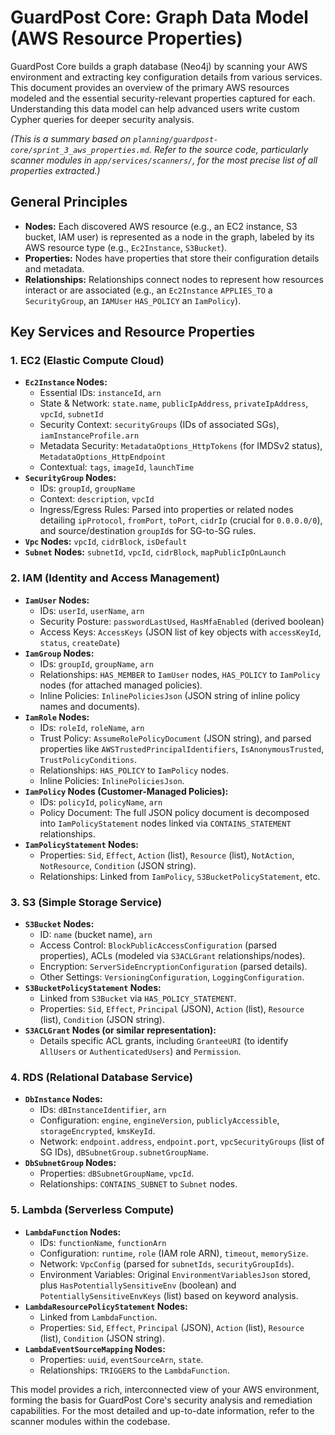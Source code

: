 # GuardPost Core: Graph Data Model (AWS Resource Properties)

GuardPost Core builds a graph database (Neo4j) by scanning your AWS environment and extracting key configuration details from various services. This document provides an overview of the primary AWS resources modeled and the essential security-relevant properties captured for each. Understanding this data model can help advanced users write custom Cypher queries for deeper security analysis.

*(This is a summary based on `planning/guardpost-core/sprint_3_aws_properties.md`. Refer to the source code, particularly scanner modules in `app/services/scanners/`, for the most precise list of all properties extracted.)*

## General Principles

*   **Nodes:** Each discovered AWS resource (e.g., an EC2 instance, S3 bucket, IAM user) is represented as a node in the graph, labeled by its AWS resource type (e.g., `Ec2Instance`, `S3Bucket`).
*   **Properties:** Nodes have properties that store their configuration details and metadata.
*   **Relationships:** Relationships connect nodes to represent how resources interact or are associated (e.g., an `Ec2Instance` `APPLIES_TO` a `SecurityGroup`, an `IAMUser` `HAS_POLICY` an `IamPolicy`).

## Key Services and Resource Properties

### 1. EC2 (Elastic Compute Cloud)

*   **`Ec2Instance` Nodes:**
    *   Essential IDs: `instanceId`, `arn`
    *   State & Network: `state.name`, `publicIpAddress`, `privateIpAddress`, `vpcId`, `subnetId`
    *   Security Context: `securityGroups` (IDs of associated SGs), `iamInstanceProfile.arn`
    *   Metadata Security: `MetadataOptions_HttpTokens` (for IMDSv2 status), `MetadataOptions_HttpEndpoint`
    *   Contextual: `tags`, `imageId`, `launchTime`
*   **`SecurityGroup` Nodes:**
    *   IDs: `groupId`, `groupName`
    *   Context: `description`, `vpcId`
    *   Ingress/Egress Rules: Parsed into properties or related nodes detailing `ipProtocol`, `fromPort`, `toPort`, `cidrIp` (crucial for `0.0.0.0/0`), and source/destination `groupId`s for SG-to-SG rules.
*   **`Vpc` Nodes:** `vpcId`, `cidrBlock`, `isDefault`
*   **`Subnet` Nodes:** `subnetId`, `vpcId`, `cidrBlock`, `mapPublicIpOnLaunch`

### 2. IAM (Identity and Access Management)

*   **`IamUser` Nodes:**
    *   IDs: `userId`, `userName`, `arn`
    *   Security Posture: `passwordLastUsed`, `HasMfaEnabled` (derived boolean)
    *   Access Keys: `AccessKeys` (JSON list of key objects with `accessKeyId`, `status`, `createDate`)
*   **`IamGroup` Nodes:**
    *   IDs: `groupId`, `groupName`, `arn`
    *   Relationships: `HAS_MEMBER` to `IamUser` nodes, `HAS_POLICY` to `IamPolicy` nodes (for attached managed policies).
    *   Inline Policies: `InlinePoliciesJson` (JSON string of inline policy names and documents).
*   **`IamRole` Nodes:**
    *   IDs: `roleId`, `roleName`, `arn`
    *   Trust Policy: `AssumeRolePolicyDocument` (JSON string), and parsed properties like `AWSTrustedPrincipalIdentifiers`, `IsAnonymousTrusted`, `TrustPolicyConditions`.
    *   Relationships: `HAS_POLICY` to `IamPolicy` nodes.
    *   Inline Policies: `InlinePoliciesJson`.
*   **`IamPolicy` Nodes (Customer-Managed Policies):**
    *   IDs: `policyId`, `policyName`, `arn`
    *   Policy Document: The full JSON policy document is decomposed into `IamPolicyStatement` nodes linked via `CONTAINS_STATEMENT` relationships.
*   **`IamPolicyStatement` Nodes:**
    *   Properties: `Sid`, `Effect`, `Action` (list), `Resource` (list), `NotAction`, `NotResource`, `Condition` (JSON string).
    *   Relationships: Linked from `IamPolicy`, `S3BucketPolicyStatement`, etc.

### 3. S3 (Simple Storage Service)

*   **`S3Bucket` Nodes:**
    *   ID: `name` (bucket name), `arn`
    *   Access Control: `BlockPublicAccessConfiguration` (parsed properties), ACLs (modeled via `S3ACLGrant` relationships/nodes).
    *   Encryption: `ServerSideEncryptionConfiguration` (parsed details).
    *   Other Settings: `VersioningConfiguration`, `LoggingConfiguration`.
*   **`S3BucketPolicyStatement` Nodes:**
    *   Linked from `S3Bucket` via `HAS_POLICY_STATEMENT`.
    *   Properties: `Sid`, `Effect`, `Principal` (JSON), `Action` (list), `Resource` (list), `Condition` (JSON string).
*   **`S3ACLGrant` Nodes (or similar representation):**
    *   Details specific ACL grants, including `GranteeURI` (to identify `AllUsers` or `AuthenticatedUsers`) and `Permission`.

### 4. RDS (Relational Database Service)

*   **`DbInstance` Nodes:**
    *   IDs: `dBInstanceIdentifier`, `arn`
    *   Configuration: `engine`, `engineVersion`, `publiclyAccessible`, `storageEncrypted`, `kmsKeyId`.
    *   Network: `endpoint.address`, `endpoint.port`, `vpcSecurityGroups` (list of SG IDs), `dBSubnetGroup.subnetGroupName`.
*   **`DbSubnetGroup` Nodes:**
    *   Properties: `dBSubnetGroupName`, `vpcId`.
    *   Relationships: `CONTAINS_SUBNET` to `Subnet` nodes.

### 5. Lambda (Serverless Compute)

*   **`LambdaFunction` Nodes:**
    *   IDs: `functionName`, `functionArn`
    *   Configuration: `runtime`, `role` (IAM role ARN), `timeout`, `memorySize`.
    *   Network: `VpcConfig` (parsed for `subnetIds`, `securityGroupIds`).
    *   Environment Variables: Original `EnvironmentVariablesJson` stored, plus `HasPotentiallySensitiveEnv` (boolean) and `PotentiallySensitiveEnvKeys` (list) based on keyword analysis.
*   **`LambdaResourcePolicyStatement` Nodes:**
    *   Linked from `LambdaFunction`.
    *   Properties: `Sid`, `Effect`, `Principal` (JSON), `Action` (list), `Resource` (list), `Condition` (JSON string).
*   **`LambdaEventSourceMapping` Nodes:**
    *   Properties: `uuid`, `eventSourceArn`, `state`.
    *   Relationships: `TRIGGERS` to the `LambdaFunction`.

This model provides a rich, interconnected view of your AWS environment, forming the basis for GuardPost Core's security analysis and remediation capabilities. For the most detailed and up-to-date information, refer to the scanner modules within the codebase. 